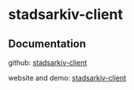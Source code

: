 # stadsarkiv-client

## Documentation

github: [stadsarkiv-client](example-config-demo/docs)

website and demo: [stadsarkiv-client](https://demo.openaws.dk/)

